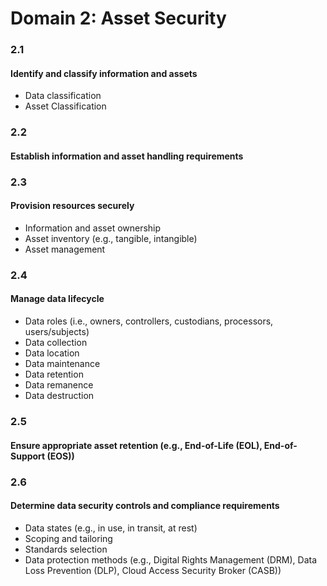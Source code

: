 # Domain 2: Asset Security

### 2.1

#### Identify and classify information and assets

* Data classification
* Asset Classification

### 2.2

#### Establish information and asset handling requirements

### 2.3

#### Provision resources securely

* Information and asset ownership
* Asset inventory (e.g., tangible, intangible)
* Asset management

### 2.4

#### Manage data lifecycle

* Data roles (i.e., owners, controllers, custodians, processors, users/subjects)
* Data collection
* Data location
* Data maintenance
* Data retention
* Data remanence
* Data destruction

### 2.5

#### Ensure appropriate asset retention (e.g., End-of-Life (EOL), End-of-Support (EOS))

### 2.6

#### Determine data security controls and compliance requirements

* Data states (e.g., in use, in transit, at rest)
* Scoping and tailoring
* Standards selection
* Data protection methods (e.g., Digital Rights Management (DRM), Data Loss Prevention (DLP), Cloud Access Security Broker (CASB))
